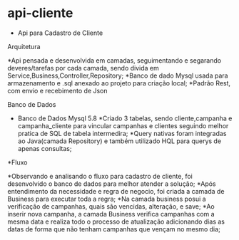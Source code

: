 # api-cliente
* Api para Cadastro de Cliente

Arquitetura 

*Api pensada e desenvolvida em camadas, seguimentando e segarando deveres/tarefas por cada camada, sendo divida em Service,Business,Controller,Repository;
*Banco de dado Mysql usada para armazenamento e .sql anexado ao projeto para criação local;
*Padrão Rest, com envio e recebimento de Json


Banco de Dados

* Banco de Dados Mysql 5.8
*Criado 3 tabelas, sendo cliente,campanha e campanha_cliente para vincular campanhas e clientes seguindo melhor pratica de SQL de tabela intermedira;
*Query nativas foram integradas ao Java(camada Repository) e também utilizado HQL para querys de apenas consultas;

*Fluxo

*Observando e analisando o fluxo para cadastro de cliente, foi desenvolvido o banco de dados para melhor atender a solução;
*Após entendimento da necessidade e regra de negocio, foi criada a camada de Business para executar toda a regra;
*Na camada business posui a verificação de campanhas, quais são vencidas, alteração, e save;
*Ao inserir nova campanha, a camada Business verifica campanhas com a mesma data e realiza todo o processo de atualização adicionando dias as datas de forma que não tenham campanhas que vençam no mesmo dia;



